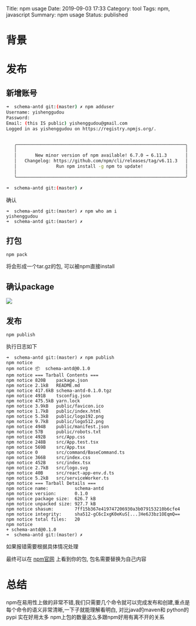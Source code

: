 Title: npm usage
Date: 2019-09-03 17:33
Category: tool
Tags: npm, javascript
Summary: npm usage 
Status: published


# 背景

# 发布

## 新增账号

```bash
➜  schema-antd git:(master) ✗ npm adduser 
Username: yishenggudou
Password: 
Email: (this IS public) yishenggudou@gmail.com
Logged in as yishenggudou on https://registry.npmjs.org/.


   ╭────────────────────────────────────────────────────────────────╮
   │                                                                │
   │       New minor version of npm available! 6.7.0 → 6.11.3       │
   │   Changelog: https://github.com/npm/cli/releases/tag/v6.11.3   │
   │               Run npm install -g npm to update!                │
   │                                                                │
   ╰────────────────────────────────────────────────────────────────╯

➜  schema-antd git:(master) ✗ 

```

确认

```
➜  schema-antd git:(master) ✗ npm who am i
yishenggudou
➜  schema-antd git:(master) ✗ 
```

## 打包

```
npm pack
```

将会形成一个tar.gz的包, 可以被npm直接install 

## 确认package

![](/docs/blog/static/15676561408950.jpg)


## 发布

```
npm publish
```

执行日志如下

```
➜  schema-antd git:(master) ✗ npm publish
npm notice 
npm notice 📦  schema-antd@0.1.0
npm notice === Tarball Contents === 
npm notice 820B    package.json              
npm notice 2.1kB   README.md                 
npm notice 417.6kB schema-antd-0.1.0.tgz     
npm notice 491B    tsconfig.json             
npm notice 475.5kB yarn.lock                 
npm notice 3.9kB   public/favicon.ico        
npm notice 1.7kB   public/index.html         
npm notice 5.3kB   public/logo192.png        
npm notice 9.7kB   public/logo512.png        
npm notice 494B    public/manifest.json      
npm notice 57B     public/robots.txt         
npm notice 492B    src/App.css               
npm notice 248B    src/App.test.tsx          
npm notice 569B    src/App.tsx               
npm notice 0       src/command/BaseCommand.ts
npm notice 366B    src/index.css             
npm notice 452B    src/index.tsx             
npm notice 2.7kB   src/logo.svg              
npm notice 40B     src/react-app-env.d.ts    
npm notice 5.2kB   src/serviceWorker.ts      
npm notice === Tarball Details === 
npm notice name:          schema-antd                             
npm notice version:       0.1.0                                   
npm notice package size:  626.7 kB                                
npm notice unpacked size: 927.7 kB                                
npm notice shasum:        7ff15b367e419747206930a3b079153210b6cfe4
npm notice integrity:     sha512-gC6cIxgK0eKuS[...]He6J3bz1OEqmQ==
npm notice total files:   20                                      
npm notice 
+ schema-antd@0.1.0
➜  schema-antd git:(master) ✗ 
```

如果报错需要根据具体情况处理

最终可以在 [npm官网](https://www.npmjs.com/package/schema-antd) 上看到你的包, 包名需要替换为自己内容


# 总结

npm在易用性上做的非常不错,我们只需要几个命令就可以完成发布和创建,重点是每个命令的语义非常清晰,一下子就能理解看明白, 对比java的maven和 python的 pypi 实在好用太多
npm上包的数量这么多跟npm好用有离不开的关系

